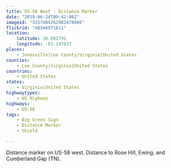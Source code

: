 ```yaml
---
title: US-58 West - Distance Marker
date: "2019-06-24T09:42:06Z"
imageid: "5157404262982678666"
flickrid: "48346971611"
location:
    latitude: 36.681791
    longitude: -83.147037
places:
    - Jonesville|Lee County|Virginia|United States
counties:
    - Lee County|Virginia|United States
countries:
    - United States
states:
    - Virginia|United States
highwaytypes:
    - US Highway
highways:
    - US-58
tags:
    - Big Green Sign
    - Distance Marker
    - Shield

---
```

Distance marker on US-58 west.  Distance to Rose Hill, Ewing, and Cumberland Gap (TN).